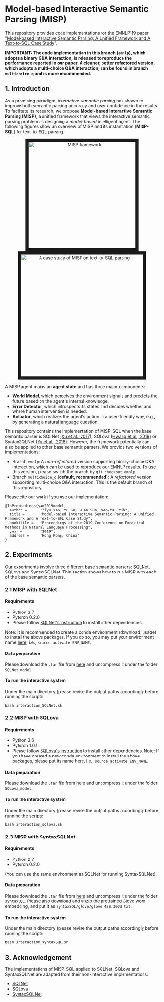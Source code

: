 # Model-based Interactive Semantic Parsing (MISP)

This repository provides code implementations for the EMNLP'19 paper "[Model-based Interactive Semantic Parsing:
A Unified Framework and A Text-to-SQL Case Study](http://web.cse.ohio-state.edu/~yao.470/paper/MISP_EMNLP19.pdf)".

**IMPORTANT: The code implementation in this branch (`emnlp`), which adopts a binary Q&A interaction, is released to reproduce the performance reported in our paper. A cleaner, better refactored version, which adopts a multi-choice Q&A interaction, can be found in branch `multichoice_q` and is more recommended.**

## 1. Introduction
As a promising paradigm, _interactive semantic parsing_ has shown to improve both semantic parsing accuracy and user confidence in the results. To facilitate its research, we propose **Model-based Interactive Semantic Parsing (MISP)**, a unified framework that views the interactive semantic parsing problem as designing a _model-based_ intelligent agent. The following figures show an overview of MISP and its instantiation (**MISP-SQL**) for text-to-SQL parsing.

<p align="center">
<img src="https://github.com/sunlab-osu/MISP/blob/multichoice_q/MISP.png" alt="MISP framework" title="MISP framework" width="350" border="10"/> <img src="https://github.com/sunlab-osu/MISP/blob/multichoice_q/text2sql.png" alt="A case study of MISP on text-to-SQL parsing" title="A case study of MISP on text-to-SQL parsing" width="400" border="10"/>
</p>

A MISP agent mains an **agent state** and has three major components:
* **World Model**, which perceives the environment signals and predicts the future based on the agent's internal knowledge.
* **Error Detector**, which introspects its states and decides whether and where human intervention is needed.
* **Actuator**, which realizes the agent's action in a user-friendly way, e.g., by generating a natural language question.

This repository contains the implementation of MISP-SQL when the base semantic parser is SQLNet [(Xu et al., 2017)](https://arxiv.org/pdf/1711.04436.pdf), SQLova [(Hwang et al., 2019)](https://arxiv.org/pdf/1902.01069.pdf) or SyntaxSQLNet [(Yu et al., 2018)](https://arxiv.org/pdf/1810.05237.pdf). However, the framework potentially can also be applied to other base semantic parsers. We provide two versions of implementations:
* Branch `emnlp`: A _non-refactored_ version supporting binary-choice Q&A interaction, which can be used to reproduce our EMNLP results. To use this version, please switch the branch by `git checkout emnlp`.
* Branch `multichoice_q` (__default, recommended__): A _refactored_ version supporting multi-choice Q&A interaction. This is the default branch of this repository.

Please cite our work if you use our implementation:
```
@InProceedings{yao2019model,
  author =      "Ziyu Yao, Yu Su, Huan Sun, Wen-tau Yih",
  title =       "Model-based Interactive Semantic Parsing: A Unified Framework and A Text-to-SQL Case Study",
  booktitle =   "Proceedings of the 2019 Conference on Empirical Methods in Natural Language Processing",
  year =        "2019",
  address =     "Hong Kong, China"
}
```

## 2. Experiments

Our experiments involve three different base semantic parsers: SQLNet, SQLova and SyntaxSQLNet. This section shows how to run MISP with each of the base semantic parsers.

### 2.1 MISP with SQLNet
#### Requirements
* Python 2.7
* Pytorch 0.2.0
* Please follow [SQLNet's instruction](https://github.com/xiaojunxu/SQLNet#installation) to install other dependencies.

Note: It is recommended to create a conda environment ([download](https://www.anaconda.com/distribution/), [usage](https://docs.conda.io/projects/conda/en/latest/user-guide/tasks/manage-environments.html)) to install the above packages. If you do so, you may put your environment name [here](https://github.com/LittleYUYU/MISP-private/blob/multichoice_q/interaction_SQLNet.sh#L3), i.e., `source activate ENV_NAME`.

#### Data preparation
Please download the `.tar` file from [here](https://www.dropbox.com/s/rjaz5t3mnj84tpk/sources.tar?dl=0) and uncompress it under the folder `SQLNet_model`. 

#### To run the interactive system
Under the main directory (please revise the output paths accordingly before running the script):
```
bash interaction_SQLNet.sh
```

### 2.2 MISP with SQLova
#### Requirements
* Python 3.6
* Pytorch 1.0.1
* Please follow [SQLova's instruction](https://github.com/naver/sqlova#requirements) to install other dependencies.
Note: If you have created a new conda environment to install the above packages, please put its name [here](https://github.com/LittleYUYU/MISP-private/blob/multichoice_q/interaction_sqlova.sh#L3), i.e., `source activate ENV_NAME`.

#### Data preparation
Please download the `.tar` file from [here](https://www.dropbox.com/s/p1q59bpzjyk0h5e/sources.tar?dl=0) and uncompress it under the folder `SQLova_model`. 

#### To run the interactive system
Under the main directory (please revise the output paths accordingly before running the script):
```
bash interaction_sqlova.sh
```

### 2.3 MISP with SyntaxSQLNet
#### Requirements
* Python 2.7
* Pytorch 0.2.0

(You can use the same environment as SQLNet for running SyntaxSQLNet).

#### Data preparation
Please download the `.tar` file from [here](https://www.dropbox.com/s/vi65ezm8k1j92zd/sources.tar?dl=0) and uncompress it under the folder `syntaxSQL`. Please also download and unzip the pretrained [Glove](https://nlp.stanford.edu/data/wordvecs/glove.42B.300d.zip) word embedding, and put it as `syntaxSQL/glove/glove.42B.300d.txt`. 

#### To run the interactive system
Under the main directory (please revise the output paths accordingly before running the script):
```
bash interaction_syntaxSQL.sh
```

## 3. Acknowledgement
The implementations of MISP-SQL applied to SQLNet, SQLova and SyntaxSQLNet are adapted from their non-interactive implementations: 
* [SQLNet](https://github.com/xiaojunxu/SQLNet)
* [SQLova](https://github.com/naver/sqlova)
* [SyntaxSQLNet](https://github.com/taoyds/syntaxSQL)


